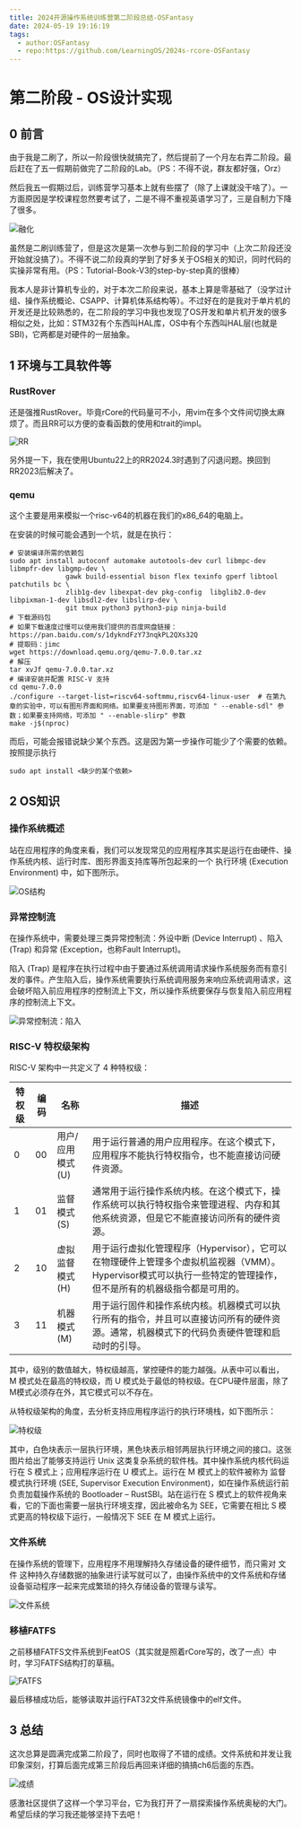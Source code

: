```yaml
---
title: 2024开源操作系统训练营第二阶段总结-OSFantasy
date: 2024-05-19 19:16:19
tags:
  - author:OSFantasy
  - repo:https://github.com/LearningOS/2024s-rcore-OSFantasy
---
```

# 第二阶段 - OS设计实现
## 0 前言
由于我是二刷了，所以一阶段很快就搞完了，然后提前了一个月左右弄二阶段。最后赶在了五一假期前做完了二阶段的Lab。（PS：不得不说，群友都好强，Orz）

然后我五一假期过后，训练营学习基本上就有些摆了（除了上课就没干啥了）。一方面原因是学校课程忽然要考试了，二是不得不重视英语学习了，三是自制力下降了很多。

![融化](https://osfantasyphoto.oss-cn-chengdu.aliyuncs.com/blog/os-lab/stage1/%E8%9E%8D%E5%8C%96.png)

虽然是二刷训练营了，但是这次是第一次参与到二阶段的学习中（上次二阶段还没开始就没搞了）。不得不说二阶段真的学到了好多关于OS相关的知识，同时代码的实操非常有用。（PS：Tutorial-Book-V3的step-by-step真的很棒）

我本人是非计算机专业的，对于本次二阶段来说，基本上算是零基础了（没学过计组、操作系统概论、CSAPP、计算机体系结构等）。不过好在的是我对于单片机的开发还是比较熟悉的，在二阶段的学习中我也发现了OS开发和单片机开发的很多相似之处，比如：STM32有个东西叫HAL库，OS中有个东西叫HAL层(也就是SBI)，它两都是对硬件的一层抽象。

## 1 环境与工具软件等
### RustRover
还是强推RustRover。毕竟rCore的代码量可不小，用vim在多个文件间切换太麻烦了。而且RR可以方便的查看函数的使用和trait的impl。

![RR](https://osfantasyphoto.oss-cn-chengdu.aliyuncs.com/blog/os-lab/stage1/%E5%B1%8F%E5%B9%95%E6%88%AA%E5%9B%BE%202024-05-19%20194056.png)

另外提一下，我在使用Ubuntu22上的RR2024.3时遇到了闪退问题。换回到RR2023后解决了。

### qemu
这个主要是用来模拟一个risc-v64的机器在我们的x86_64的电脑上。

在安装的时候可能会遇到一个坑，就是在执行：

```
# 安装编译所需的依赖包
sudo apt install autoconf automake autotools-dev curl libmpc-dev libmpfr-dev libgmp-dev \
              gawk build-essential bison flex texinfo gperf libtool patchutils bc \
              zlib1g-dev libexpat-dev pkg-config  libglib2.0-dev libpixman-1-dev libsdl2-dev libslirp-dev \
              git tmux python3 python3-pip ninja-build
# 下载源码包
# 如果下载速度过慢可以使用我们提供的百度网盘链接：https://pan.baidu.com/s/1dykndFzY73nqkPL2QXs32Q
# 提取码：jimc
wget https://download.qemu.org/qemu-7.0.0.tar.xz
# 解压
tar xvJf qemu-7.0.0.tar.xz
# 编译安装并配置 RISC-V 支持
cd qemu-7.0.0
./configure --target-list=riscv64-softmmu,riscv64-linux-user  # 在第九章的实验中，可以有图形界面和网络。如果要支持图形界面，可添加 " --enable-sdl" 参数；如果要支持网络，可添加 " --enable-slirp" 参数
make -j$(nproc)
```

而后，可能会报错说缺少某个东西。这是因为第一步操作可能少了个需要的依赖。按照提示执行

```
sudo apt install <缺少的某个依赖>
```

## 2 OS知识
### 操作系统概述
站在应用程序的角度来看，我们可以发现常见的应用程序其实是运行在由硬件、操作系统内核、运行时库、图形界面支持库等所包起来的一个 执行环境 (Execution Environment) 中，如下图所示。

![OS结构](https://osfantasyphoto.oss-cn-chengdu.aliyuncs.com/blog/os-lab/stage1/%E5%B1%8F%E5%B9%95%E6%88%AA%E5%9B%BE%202024-05-19%20204200.png)

### 异常控制流
在操作系统中，需要处理三类异常控制流：外设中断 (Device Interrupt) 、陷入 (Trap) 和异常 (Exception，也称Fault Interrupt)。

陷入 (Trap) 是程序在执行过程中由于要通过系统调用请求操作系统服务而有意引发的事件。产生陷入后，操作系统需要执行系统调用服务来响应系统调用请求，这会破坏陷入前应用程序的控制流上下文，所以操作系统要保存与恢复陷入前应用程序的控制流上下文。

![异常控制流：陷入](https://osfantasyphoto.oss-cn-chengdu.aliyuncs.com/blog/os-lab/stage1/%E5%B1%8F%E5%B9%95%E6%88%AA%E5%9B%BE%202024-05-19%20232241.png)

### RISC-V 特权级架构
RISC-V 架构中一共定义了 4 种特权级：

| 特权级 | 编码 | 名称                    | 描述                                                         |
| ------ | ---- | ----------------------- | ------------------------------------------------------------ |
| 0      | 00   | 用户/应用模式 (U)       | 用于运行普通的用户应用程序。在这个模式下，应用程序不能执行特权指令，也不能直接访问硬件资源。 |
| 1      | 01   | 监督模式 (S)            | 通常用于运行操作系统内核。在这个模式下，操作系统可以执行特权指令来管理进程、内存和其他系统资源，但是它不能直接访问所有的硬件资源。 |
| 2      | 10   | 虚拟监督模式 (H)        | 用于运行虚拟化管理程序（Hypervisor），它可以在物理硬件上管理多个虚拟机监视器（VMM）。Hypervisor模式可以执行一些特定的管理操作，但不是所有的机器级指令都是可用的。 |
| 3      | 11   | 机器模式 (M)            | 用于运行固件和操作系统内核。机器模式可以执行所有的指令，并且可以直接访问所有的硬件资源。通常，机器模式下的代码负责硬件管理和启动时的引导。 |

其中，级别的数值越大，特权级越高，掌控硬件的能力越强。从表中可以看出， M 模式处在最高的特权级，而 U 模式处于最低的特权级。在CPU硬件层面，除了M模式必须存在外，其它模式可以不存在。

从特权级架构的角度，去分析支持应用程序运行的执行环境栈，如下图所示：

![特权级](https://osfantasyphoto.oss-cn-chengdu.aliyuncs.com/blog/os-lab/stage1/PrivilegeStack.png)

其中，白色块表示一层执行环境，黑色块表示相邻两层执行环境之间的接口。这张图片给出了能够支持运行 Unix 这类复杂系统的软件栈。其中操作系统内核代码运行在 S 模式上；应用程序运行在 U 模式上。运行在 M 模式上的软件被称为 监督模式执行环境 (SEE, Supervisor Execution Environment)，如在操作系统运行前负责加载操作系统的 Bootloader – RustSBI。站在运行在 S 模式上的软件视角来看，它的下面也需要一层执行环境支撑，因此被命名为 SEE，它需要在相比 S 模式更高的特权级下运行，一般情况下 SEE 在 M 模式上运行。

### 文件系统
在操作系统的管理下，应用程序不用理解持久存储设备的硬件细节，而只需对 文件 这种持久存储数据的抽象进行读写就可以了，由操作系统中的文件系统和存储设备驱动程序一起来完成繁琐的持久存储设备的管理与读写。

![文件系统](https://osfantasyphoto.oss-cn-chengdu.aliyuncs.com/blog/os-lab/stage1/%E5%B1%8F%E5%B9%95%E6%88%AA%E5%9B%BE%202024-05-20%20211446.png)

### 移植FATFS
之前移植FATFS文件系统到FeatOS（其实就是照着rCore写的，改了一点）中时，学习FATFS结构打的草稿。

![FATFS](https://osfantasyphoto.oss-cn-chengdu.aliyuncs.com/blog/os-lab/stage1/FATFS.jpg)

最后移植成功后，能够读取并运行FAT32文件系统镜像中的elf文件。



## 3 总结
这次总算是圆满完成第二阶段了，同时也取得了不错的成绩。文件系统和并发让我印象深刻，打算后面完成第三阶段后再回来详细的搞搞ch6后面的东西。

![成绩](https://osfantasyphoto.oss-cn-chengdu.aliyuncs.com/blog/os-lab/stage1/%E5%B1%8F%E5%B9%95%E6%88%AA%E5%9B%BE%202024-05-20%20214215.png)

感激社区提供了这样一个学习平台，它为我打开了一扇探索操作系统奥秘的大门。希望后续的学习我还能够坚持下去吧！
